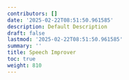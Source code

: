 ```yaml
---
contributors: []
date: '2025-02-22T08:51:50.961585'
description: Default Description
draft: false
lastmod: '2025-02-22T08:51:50.961585'
summary: ''
title: Speech Improver
toc: true
weight: 810
---
```

